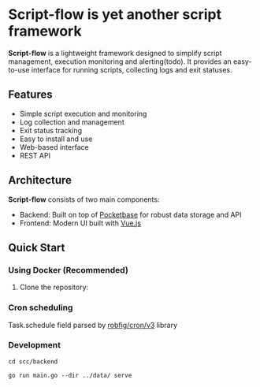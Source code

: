 # Script-flow is yet another script framework

**Script-flow** is a lightweight framework designed to simplify script management, execution monitoring and alerting(todo). It provides an easy-to-use interface for running scripts, collecting logs and exit statuses.

## Features

- Simple script execution and monitoring
- Log collection and management
- Exit status tracking
- Easy to install and use
- Web-based interface
- REST API

## Architecture

**Script-flow** consists of two main components:

- Backend: Built on top of [Pocketbase](https://pocketbase.io/) for robust data storage and API
- Frontend: Modern UI built with [Vue.js](https://vuejs.org/)

## Quick Start

### Using Docker (Recommended)

1. Clone the repository:

### Cron scheduling

Task.schedule field parsed by [robfig/cron/v3](https://pkg.go.dev/github.com/robfig/cron/v3) library

### Development

`cd scc/backend`

`go run main.go --dir ../data/ serve`
